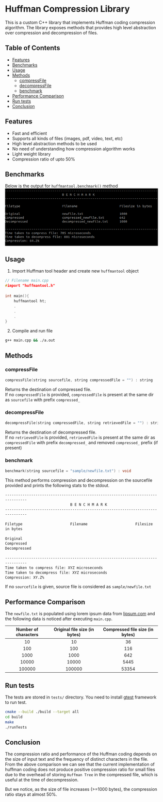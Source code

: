 # Huffman Compression Library

This is a custom C++ library that implements Huffman coding compression algorithm. The library exposes methods that provides high level abstraction over compression and decompression of files.

## Table of Contents

- [Features](#Features)
- [Benchmarks](#Benchmarks)
- [Usage](#Usage)
- [Methods](#Methods)
  - [compressFile](#compressFile)
  - [decompressFile](#decompressFile)
  - [benchmark](#benchmark)
- [Performance Comparison](#Performance-Comparison)
- [Run tests](#Run-tests)
- [Conclusion](#Conclusion)

## Features

- Fast and efficient
- Supports all kinds of files (images, pdf, video, text, etc)
- High level abstraction methods to be used
- No need of understanding how compression algorithm works
- Light weight library
- Compression ratio of upto 50%

## Benchmarks

Below is the output for `huffmantool.benchmark()` method
![output.png](assets/output.png)

## Usage

1. Import Huffman tool header and create new `huffmantool` object

```C++
// Filename main.cpp
#import "huffmantool.h"

int main(){
    huffmantool ht;
    .
    .
    .
}
```

2. Compile and run file

```bash
g++ main.cpp && ./a.out
```

## Methods

### compressFile

```C++
compressFile(string sourcefile, string compressedFile = "") : string
```

Returns the destination of compressed file.  
If no `compressedFile` is provided, `compressedFile` is present at the same dir as `sourcefile` with prefix `compressed_`

### decompressFile

```C++
decompressFile(string compressedFile, string retrievedFile = "") : string
```

Returns the destination of decompressed file.  
If no `retrievedFile` is provided, `retrievedFile` is present at the same dir as `compressedFile` with prefix `decompressed_` and removed `compressed_` prefix (if present)

### benchmark

```C++
benchmark(string sourcefile = "sample/newfile.txt") : void
```

This method performs compression and decompression on the sourcefile provided and prints the following stats to the stdout.

```
--------------------------------------------------------------------------------
                              B E N C H M A R K
--------------------------------------------------------------------------------

Filetype                      Filename                      Filesize in bytes

Original
Compressed
Decompressed

--------------------------------------------------------------------------------
Time taken to compress file: XYZ microseconds
Time taken to decompress file: XYZ microseconds
Compression: XY.Z%

```

If no `sourcefile` is given, source file is considered as `sample/newfile.txt`

## Performance Comparison

The `newfile.txt` is populated using lorem ipsum data from [lipsum.com](https://www.lipsum.com/) and the following data is noticed after executing `main.cpp`.

| Number of characters | Original file size (in bytes) | Compressed file size (in bytes) |
| :------------------: | :---------------------------: | :-----------------------------: |
|          10          |              10               |               36                |
|         100          |              100              |               116               |
|         1000         |             1000              |               642               |
|        10000         |             10000             |              5445               |
|        100000        |            100000             |              53354              |

## Run tests

The tests are stored in `tests/` directory. You need to install [gtest](https://www.eriksmistad.no/getting-started-with-google-test-on-ubuntu/) framework to run test.

```bash
cmake --build ./build --target all
cd build
make
./runTests
```

## Conclusion

The compression ratio and performance of the Huffman coding depends on the size of input text and the frequency of distinct characters in the file. From the above comparison we can see that the current implementation of huffman coding does not produce positive compression ratio for small files due to the overhead of storing `Huffman Tree` in the compressed file, which is useful at the time of decompression.

But we notice, as the size of file increases (>=1000 bytes), the compression ratio stays at almost 50%.
